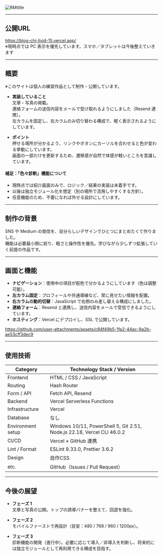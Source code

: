 
![RMtitle](https://github.com/user-attachments/assets/b4f4255c-c6e7-4b14-8763-299357197f23)

---

## 公開URL
https://blog-chi-livid-15.vercel.app/
<br>
※現時点では PC 表示を優先しています。スマホ／タブレットは今後整えていきます

---

## 概要

※このサイトは個人の練習作品として制作・公開しています。

- **実装していること**  
  文章・写真の掲載。  
  連絡フォームの送信内容をメールで受け取れるようにしました（Resend 連携）。  
  左カラムを固定し、右カラムのみ切り替わる構成で、軽く表示されるようにしています。

- **ポイント**  
  押せる場所が分かるよう、リンクやボタンにカーソルを合わせると色が変わる挙動にしています。  
  画面の一部だけを更新するため、遷移感が自然で体感が軽いところを意識しています。

#### 補足：「色々診断」機能について
- 現時点では紹介画面のみで、ロジック／結果の実装は未着手です。  
- 以後は独立モジュール化を想定（別の場所で流用しやすくする方針）。  
- 任意機能のため、不要になれば外せる設計にしています。

---

## 制作の背景

SNS や Medium の発信を、自分らしいデザインでひとつにまとめたくて作りました。  
機能は必要最小限に絞り、軽さと操作性を優先。学びながら少しずつ拡張していく前提の作品です。

---

## 画面と機能

- **ナビゲーション**：使用中の項目が配色で分かるようにしています（色は調整可能）。  
- **左カラム固定**：プロフィールや共通導線など、常に見せたい情報を配置。  
- **右カラムの動的切替**：JavaScript で右側のみ差し替える構成にしました。  
- **連絡フォーム**：Resend と連携し、送信内容をメールで受信できるようにしています。  
- **ホスティング**：Vercel にデプロイし、SSL で公開しています。


https://github.com/user-attachments/assets/c84f49b5-1fa2-44ac-9a2b-ae53cff3dec9



---

## 使用技術

| Category | Technology Stack / Version |
|---|---|
| Frontend | HTML / CSS / JavaScript |
| Routing | Hash Router |
| Form / API | Fetch API, Resend |
| Backend | Vercel Serverless Functions |
| Infrastructure | Vercel |
| Database | なし |
| Environment setup | Windows 10/11, PowerShell 5, Git 2.51, Node.js 22.18, Vercel CLI 46.0.2 |
| CI/CD | Vercel × GitHub 連携 |
| Lint / Format | ESLint 9.33.0, Prettier 3.6.2 |
| Design | 自作CSS |
| etc. | GitHub（Issues / Pull Request） |

---

## 今後の展望

- **フェーズ 1**  
  文章と写真の公開。トップの誘導バナーを整えて、回遊を強化。

- **フェーズ 2**  
  モバイルファーストで再設計（目安：480 / 768 / 960 / 1200px）。  

- **フェーズ 3**  
  診断機能の開発（進行中）。必要に応じて導入／非導入を判断し、将来的には独立モジュールとして再利用できる構成を目指す。
